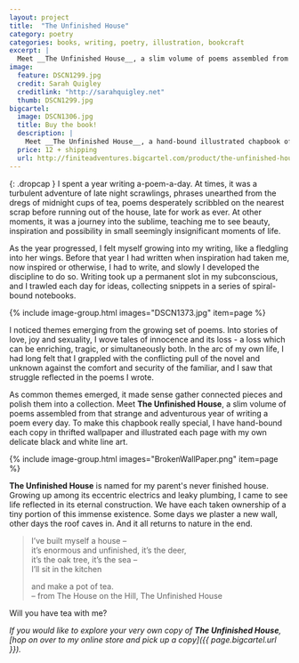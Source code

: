 ```yaml
---
layout: project
title:  "The Unfinished House"
category: poetry
categories: books, writing, poetry, illustration, bookcraft
excerpt: |
  Meet __The Unfinished House__, a slim volume of poems assembled from my strange and adventurous year of writing a poem every day.
image:
  feature: DSCN1299.jpg
  credit: Sarah Quigley
  creditlink: "http://sarahquigley.net"
  thumb: DSCN1299.jpg
bigcartel:
  image: DSCN1306.jpg
  title: Buy the book!
  description: |
    Meet __The Unfinished House__, a hand-bound illustrated chapbook of poetry assembled from a strange and adventurous year of writing a poem every day.
  price: 12 + shipping
  url: http://finiteadventures.bigcartel.com/product/the-unfinished-house
---
```


{: .dropcap }
I spent a year writing a-poem-a-day. At times, it was a turbulent adventure of late night scrawlings, phrases unearthed from the dregs of midnight cups of tea, poems desperately scribbled on the nearest scrap before running out of the house, late for work as ever. At other moments, it was a journey into the sublime, teaching me to see beauty, inspiration and possibility in small seemingly insignificant moments of life.

As the year progressed, I felt myself growing into my writing, like a fledgling into her wings. Before that year I had written when inspiration had taken me, now inspired or otherwise, I had to write, and slowly I developed the discipline to do so. Writing took up a permanent slot in my subconscious, and I trawled each day for ideas, collecting snippets in a series of spiral-bound notebooks.

{% include image-group.html images="DSCN1373.jpg" item=page %}

I noticed themes emerging from the growing set of poems. Into stories of love, joy and sexuality, I wove tales of innocence and its loss - a loss which can be enriching, tragic, or simultaneously both. In the arc of my own life, I had long felt that I grappled with the conflicting pull of the novel and unknown against the comfort and security of the familiar, and I saw that struggle reflected in the poems I wrote.

 As common themes emerged, it made sense gather connected pieces and polish them into a collection. Meet __The Unfinished House__, a slim volume of poems assembled from that strange and adventurous year of writing a poem every day. To make this chapbook really special, I have hand-bound each copy in thrifted wallpaper and illustrated each page with my own delicate black and white line art.

{% include image-group.html images="BrokenWallPaper.png" item=page %}

__The Unfinished House__ is named for my parent's never finished house. Growing up among its eccentric electrics and leaky plumbing, I came to see life reflected in its eternal construction. We have each taken ownership of a tiny portion of this immense existence. Some days we plaster a new wall, other days the roof caves in. And it all returns to nature in the end.

> I’ve built myself a house –  
> it’s enormous and unfinished, it’s the deer,  
> it’s the oak tree, it’s the sea –  
> I’ll sit in the kitchen  
>
> and make a pot of tea.  
> – from The House on the Hill, The Unfinished House

Will you have tea with me?

_If you would like to explore your very own copy of  __The Unfinished House__, [hop on over to my online store and pick up a copy]({{ page.bigcartel.url }})._
